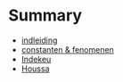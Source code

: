 # Summary

- [indleiding](./inleiding.md)
- [constanten & fenomenen](./constanten_fenomenen.md)
- [Indekeu](./indekeu.md)
- [Houssa](./houssa.md)
